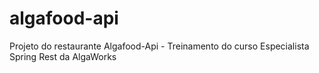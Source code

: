 # algafood-api
Projeto do restaurante Algafood-Api - Treinamento do curso Especialista Spring Rest da AlgaWorks
